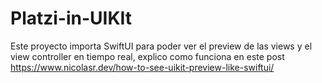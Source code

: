# Platzi-in-UIKIt
Este proyecto importa SwiftUI para poder ver el preview de las views y el view controller en tiempo real, explico como funciona en este post 
https://www.nicolasr.dev/how-to-see-uikit-preview-like-swiftui/
